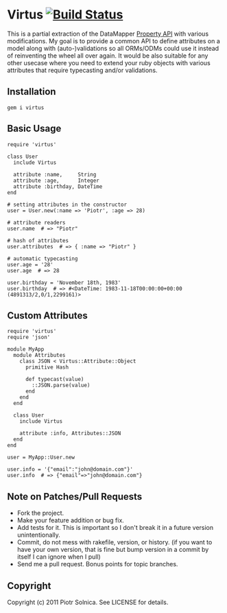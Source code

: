 # Virtus [![Build Status](http://travis-ci.org/solnic/virtus.png)](http://travis-ci.org/solnic/virtus)

This is a partial extraction of the DataMapper [Property
API](http://rubydoc.info/github/datamapper/dm-core/master/DataMapper/Property)
with various modifications. My goal is to provide a common API to define
attributes on a model along with (auto-)validations so all ORMs/ODMs could use
it instead of reinventing the wheel all over again. It would be also suitable
for any other usecase where you need to extend your ruby objects with various
attributes that require typecasting and/or validations.

## Installation

    gem i virtus

## Basic Usage

    require 'virtus'

    class User
      include Virtus

      attribute :name,     String
      attribute :age,      Integer
      attribute :birthday, DateTime
    end

    # setting attributes in the constructor
    user = User.new(:name => 'Piotr', :age => 28)

    # attribute readers
    user.name  # => "Piotr"

    # hash of attributes
    user.attributes  # => { :name => "Piotr" }

    # automatic typecasting
    user.age = '28'
    user.age  # => 28

    user.birthday = 'November 18th, 1983'
    user.birthday  # => #<DateTime: 1983-11-18T00:00:00+00:00 (4891313/2,0/1,2299161)>

## Custom Attributes

    require 'virtus'
    require 'json'

    module MyApp
      module Attributes
        class JSON < Virtus::Attribute::Object
          primitive Hash

          def typecast(value)
            ::JSON.parse(value)
          end
        end
      end

      class User
        include Virtus

        attribute :info, Attributes::JSON
      end
    end

    user = MyApp::User.new

    user.info = '{"email":"john@domain.com"}'
    user.info  # => {"email"=>"john@domain.com"}

## Note on Patches/Pull Requests

* Fork the project.
* Make your feature addition or bug fix.
* Add tests for it. This is important so I don't break it in a
  future version unintentionally.
* Commit, do not mess with rakefile, version, or history.
  (if you want to have your own version, that is fine but bump version in a commit by itself I can ignore when I pull)
* Send me a pull request. Bonus points for topic branches.

## Copyright

Copyright (c) 2011 Piotr Solnica. See LICENSE for details.
